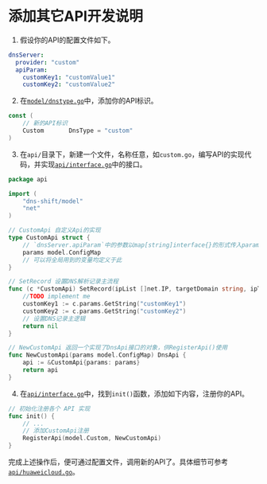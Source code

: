 # 添加其它API开发说明

1. 假设你的API的配置文件如下。

```yaml
dnsServer: 
  provider: "custom"
  apiParam:
    customKey1: "customValue1"
    customKey2: "customValue2"
```

2. 在[`model/dnstype.go`](../model/dnstype.go)中，添加你的API标识。

```go
const (
    // 新的API标识
	Custom       DnsType = "custom"
)
```

3. 在`api/`目录下，新建一个文件，名称任意，如`custom.go`，编写API的实现代码，并实现[`api/interface.go`](../api/interface.go)中的接口。

```go
package api

import (
	"dns-shift/model"
	"net"
)

// CustomApi 自定义Api的实现
type CustomApi struct {
    // `dnsServer.apiParam`中的参数以map[string]interface{}的形式传入params变量中，以便在使用API时进行调用
	params model.ConfigMap
	// 可以将全局用到的变量均定义于此
}

// SetRecord 设置DNS解析记录主流程
func (c *CustomApi) SetRecord(ipList []net.IP, targetDomain string, ipType model.IPType) error {
	//TODO implement me
    customKey1 := c.params.GetString("customKey1")
	customKey2 := c.params.GetString("customKey2")
    // 设置DNS记录主逻辑
	return nil
}

// NewCustomApi 返回一个实现了DnsApi接口的对象，供RegisterApi()使用
func NewCustomApi(params model.ConfigMap) DnsApi {
	api := &CustomApi{params: params}
	return api
}

```

4. 在[`api/interface.go`](../api/interface.go)中，找到`init()`函数，添加如下内容，注册你的API。

```go
// 初始化注册各个 API 实现
func init() {
	// ...
    // 添加CustomApi注册
	RegisterApi(model.Custom, NewCustomApi)
}
```

完成上述操作后，便可通过配置文件，调用新的API了。具体细节可参考[`api/huaweicloud.go`](../api/huaweicloud.go)。

